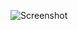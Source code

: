 ![Screenshot](https://raw.githubusercontent.com/Cryakl/Ultimate-RAT-Collection/refs/heads/main/NjW0rm/Njw0rm%20v0.4d/Screenshot.png)
